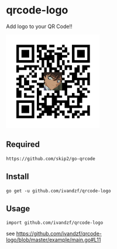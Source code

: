 # qrcode-logo
Add logo to your QR Code!!

![Result](https://raw.githubusercontent.com/ivandzf/qrcode-logo/master/img/result.png)


## Required
```
https://github.com/skip2/go-qrcode
```

## Install
```
go get -u github.com/ivandzf/qrcode-logo
```

## Usage
```
import github.com/ivandzf/qrcode-logo
```
see https://github.com/ivandzf/qrcode-logo/blob/master/example/main.go#L11
